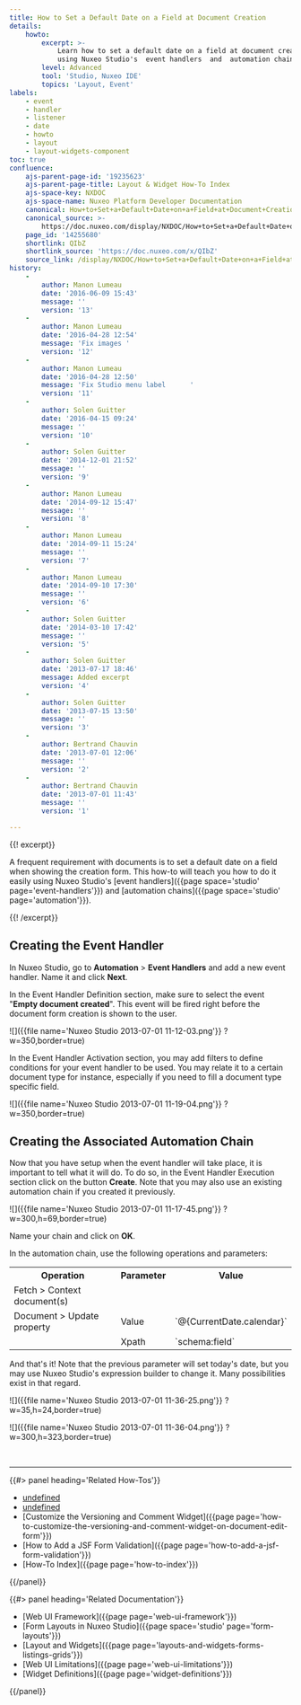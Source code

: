 ```yaml
---
title: How to Set a Default Date on a Field at Document Creation
details:
    howto:
        excerpt: >-
            Learn how to set a default date on a field at document creation
            using Nuxeo Studio's  event handlers  and  automation chains.
        level: Advanced
        tool: 'Studio, Nuxeo IDE'
        topics: 'Layout, Event'
labels:
    - event
    - handler
    - listener
    - date
    - howto
    - layout
    - layout-widgets-component
toc: true
confluence:
    ajs-parent-page-id: '19235623'
    ajs-parent-page-title: Layout & Widget How-To Index
    ajs-space-key: NXDOC
    ajs-space-name: Nuxeo Platform Developer Documentation
    canonical: How+to+Set+a+Default+Date+on+a+Field+at+Document+Creation
    canonical_source: >-
        https://doc.nuxeo.com/display/NXDOC/How+to+Set+a+Default+Date+on+a+Field+at+Document+Creation
    page_id: '14255680'
    shortlink: QIbZ
    shortlink_source: 'https://doc.nuxeo.com/x/QIbZ'
    source_link: /display/NXDOC/How+to+Set+a+Default+Date+on+a+Field+at+Document+Creation
history:
    - 
        author: Manon Lumeau
        date: '2016-06-09 15:43'
        message: ''
        version: '13'
    - 
        author: Manon Lumeau
        date: '2016-04-28 12:54'
        message: 'Fix images '
        version: '12'
    - 
        author: Manon Lumeau
        date: '2016-04-28 12:50'
        message: 'Fix Studio menu label      '
        version: '11'
    - 
        author: Solen Guitter
        date: '2016-04-15 09:24'
        message: ''
        version: '10'
    - 
        author: Solen Guitter
        date: '2014-12-01 21:52'
        message: ''
        version: '9'
    - 
        author: Manon Lumeau
        date: '2014-09-12 15:47'
        message: ''
        version: '8'
    - 
        author: Manon Lumeau
        date: '2014-09-11 15:24'
        message: ''
        version: '7'
    - 
        author: Manon Lumeau
        date: '2014-09-10 17:30'
        message: ''
        version: '6'
    - 
        author: Solen Guitter
        date: '2014-03-10 17:42'
        message: ''
        version: '5'
    - 
        author: Solen Guitter
        date: '2013-07-17 18:46'
        message: Added excerpt
        version: '4'
    - 
        author: Solen Guitter
        date: '2013-07-15 13:50'
        message: ''
        version: '3'
    - 
        author: Bertrand Chauvin
        date: '2013-07-01 12:06'
        message: ''
        version: '2'
    - 
        author: Bertrand Chauvin
        date: '2013-07-01 11:43'
        message: ''
        version: '1'

---
```

{{! excerpt}}

A frequent requirement with documents is to set a default date on a field when showing the creation form. This how-to will teach you how to do it easily using Nuxeo Studio's [event handlers]({{page space='studio' page='event-handlers'}}) and [automation chains]({{page space='studio' page='automation'}}).

{{! /excerpt}}

## Creating the Event Handler

In Nuxeo Studio, go to&nbsp;**Automation** > **Event Handlers**&nbsp;and add a new event handler.&nbsp;Name it and click **Next**.

In the&nbsp;Event Handler Definition&nbsp;section, make sure to select the event "**Empty document created**". This event will be fired right before the document form creation is shown to the user.

![]({{file name='Nuxeo Studio 2013-07-01 11-12-03.png'}} ?w=350,border=true)

In the Event Handler Activation section, you may add filters to define conditions for your event handler to be used. You may relate it to a certain document type for instance, especially if you need to fill a document type specific field.

![]({{file name='Nuxeo Studio 2013-07-01 11-19-04.png'}} ?w=350,border=true)

## Creating the Associated Automation Chain

Now that you have setup when the event handler will take place, it is important to tell what it will do. To do so, in the Event Handler Execution section click on the button **Create**. Note that you may also use an existing automation chain if you created it previously.

![]({{file name='Nuxeo Studio 2013-07-01 11-17-45.png'}} ?w=300,h=69,border=true)

Name your chain and click on&nbsp;**OK**.

In the automation chain, use the following operations and parameters:

<table><tbody><tr><th colspan="1">Operation</th><th colspan="1">Parameter</th><th colspan="1">Value</th></tr><tr><td colspan="1">Fetch > Context document(s)</td><td colspan="1">&nbsp;</td><td colspan="1">&nbsp;</td></tr><tr><td colspan="1">Document > Update property</td><td colspan="1">Value</td><td colspan="1">`@{CurrentDate.calendar}`</td></tr><tr><td colspan="1">&nbsp;</td><td colspan="1">Xpath</td><td colspan="1">`schema:field`</td></tr></tbody></table>

And that's it! Note that the previous parameter will set today's date, but you may use Nuxeo Studio's expression builder to change it. Many possibilities exist in that regard.

![]({{file name='Nuxeo Studio 2013-07-01 11-36-25.png'}} ?w=35,h=24,border=true)

![]({{file name='Nuxeo Studio 2013-07-01 11-36-04.png'}} ?w=300,h=323,border=true)

&nbsp;

* * *

<div class="row" data-equalizer data-equalize-on="medium"><div class="column medium-6">{{#> panel heading='Related How-Tos'}}

*   [undefined]()
*   [undefined]()
*   [Customize the Versioning and Comment Widget]({{page page='how-to-customize-the-versioning-and-comment-widget-on-document-edit-form'}})
*   [How to Add a JSF Form Validation]({{page page='how-to-add-a-jsf-form-validation'}})
*   [How-To Index]({{page page='how-to-index'}})

{{/panel}}</div><div class="column medium-6">{{#> panel heading='Related Documentation'}}

*   [Web UI Framework]({{page page='web-ui-framework'}})
*   [Form Layouts in Nuxeo Studio]({{page space='studio' page='form-layouts'}})
*   [Layout and Widgets]({{page page='layouts-and-widgets-forms-listings-grids'}})
*   [Web UI Limitations]({{page page='web-ui-limitations'}})
*   [Widget Definitions]({{page page='widget-definitions'}})

{{/panel}}</div></div>